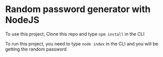 # Random password generator with NodeJS

To use this project, Clone this repo and type `npm install` in the CLI

To run this project, you need to type `node index` in the CLI and you will be getting the random password

